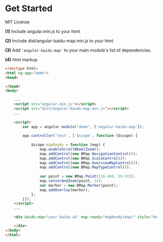 # Get Started

MIT License

**(1)** Include angular.min.js to your html

**(2)** Include dist/angular-baidu-map.min.js to your html

**(3)** Add `'angular-baidu-map'` to your main module's list of dependencies.

**(4)** html markup

```html
<!doctype html>
<html ng-app="demo">
<head>

</head>
<body>

    ...
    <script src="angular.min.js"></script>
    <script src="dist/angular-baidu-map.min.js"></script>
    ...
    
    <script>
        var app = angular.module("demo", ['angular-baidu-map']);
        
        app.controller('test', ['$scope', function ($scope) {
        
            $scope.mapReady = function (map) {
                map.enableScrollWheelZoom();
                map.addControl(new BMap.NavigationControl());
                map.addControl(new BMap.ScaleControl());
                map.addControl(new BMap.OverviewMapControl());
                map.addControl(new BMap.MapTypeControl());
        
                var point = new BMap.Point(116.404, 39.915);
                map.centerAndZoom(point, 15);
                var marker = new BMap.Marker(point);
                map.addOverlay(marker);
            };
        }]);
    </script>
    ...
    
    <div baidu-map="your baidu ak" map-ready="mapReady(map)" style="height: 300px">

    </div>
</body>
</html>
```
